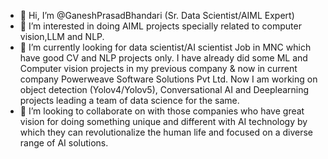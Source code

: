- 👋 Hi, I’m @GaneshPrasadBhandari (Sr. Data Scientist/AIML Expert)
- 👀 I’m interested in doing AIML projects specially related to computer vision,LLM and NLP.
- 🌱 I’m currently looking for data scientist/AI scientist Job in MNC which have good CV and NLP projects only. I have already did some ML and Computer vision projects in my previous company & now in current company Powerweave Software Solutions Pvt Ltd. Now I am working on object detection (Yolov4/Yolov5), Conversational AI and Deeplearning projects leading a team of data science for the same. 
- 💞️ I’m looking to collaborate on with those companies who have great vision for doing something unique and different with AI technology by which they can revolutionalize 
the human life and focused on a diverse range of AI solutions.

<!---
GaneshPrasadBhandari/GaneshPrasadBhandari is a ✨ special ✨ repository because its `README.md` (this file) appears on your GitHub profile.
You can click the Preview link to take a look at your changes.
--->
